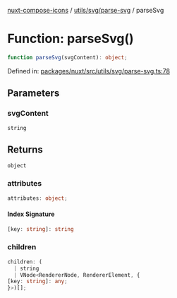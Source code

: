 [nuxt-compose-icons](../../../../modules.md) / [utils/svg/parse-svg](../index.md) / parseSvg

# Function: parseSvg()

```ts
function parseSvg(svgContent): object;
```

Defined in: [packages/nuxt/src/utils/svg/parse-svg.ts:78](https://github.com/arthur-plazanet/nuxt-compose-icons/blob/99c7adb9fc4bc50d94b098116a004219498c2ced/packages/nuxt/src/utils/svg/parse-svg.ts#L78)

## Parameters

### svgContent

`string`

## Returns

`object`

### attributes

```ts
attributes: object;
```

#### Index Signature

```ts
[key: string]: string
```

### children

```ts
children: (
  | string
  | VNode<RendererNode, RendererElement, {
[key: string]: any;
}>)[];
```
